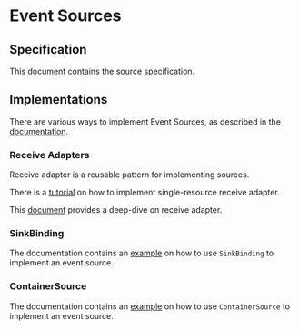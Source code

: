 # Event Sources

## Specification

This
[document](https://github.com/knative/eventing/blob/main/docs/source/README.md)
contains the source specification.

## Implementations

There are various ways to implement Event Sources, as described in the
[documentation](https://github.com/knative/docs/blob/main/code-samples/eventing/writing-event-source-easy-way/README.md).

### Receive Adapters

Receive adapter is a reusable pattern for implementing sources.

There is a
[tutorial](https://knative.dev/docs/eventing/custom-event-source/custom-event-source/receive-adapter/) on
how to implement single-resource receive adapter.

This [document](./receive-adapter.md) provides a deep-dive on receive adapter.

### SinkBinding

The documentation contains an
[example](https://knative.dev/docs/eventing/samples/sinkbinding/) on how to use
`SinkBinding` to implement an event source.

### ContainerSource

The documentation contains an
[example](https://knative.dev/docs/eventing/custom-event-source/containersource/reference/) on how to
use `ContainerSource` to implement an event source.
